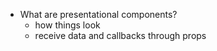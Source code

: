 - What are presentational components?
  - how things look
  - receive data and callbacks through props 